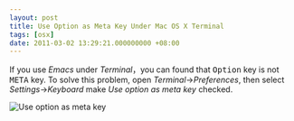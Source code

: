 ```yaml
---
layout: post
title: Use Option as Meta Key Under Mac OS X Terminal
tags: [osx]
date: 2011-03-02 13:29:21.000000000 +08:00
---
```

[settings]: http://blog.shanderlam.com/wp-content/uploads/2011/03/Screen-shot-2011-03-02-at-1.24.22-PM.png "Use option as meta key"

If you use *Emacs* under *Terminal*，you can found that <kbd>Option</kbd> key is not <kbd>META</kbd> key. To solve this problem, open *Terminal*->*Preferences*, then select *Settings*->*Keyboard* make *Use option as meta key* checked.

![Use option as meta key][settings]
